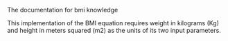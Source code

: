 The documentation for bmi knowledge

This implementation of the BMI equation requires weight in kilograms (Kg) and height in meters squared (m2) as the units of its two input parameters.
